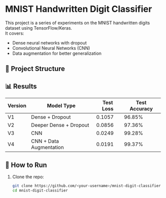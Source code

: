 # MNIST Handwritten Digit Classifier

This project is a series of experiments on the MNIST handwritten digits dataset using TensorFlow/Keras.  
It covers:
- Dense neural networks with dropout
- Convolutional Neural Networks (CNN)
- Data augmentation for better generalization

## 📂 Project Structure

## 📊 Results
| Version | Model Type                     | Test Loss | Test Accuracy |
|---------|---------------------------------|-----------|---------------|
| V1      | Dense + Dropout                 | 0.1057    | 96.85%        |
| V2      | Deeper Dense + Dropout          | 0.0856    | 97.36%        |
| V3      | CNN                             | 0.0249    | 99.28%        |
| V4      | CNN + Data Augmentation         | 0.0191    | 99.37%        |

## 🚀 How to Run
1. Clone the repo:
   ```bash
   git clone https://github.com/<your-username>/mnist-digit-classifier.git
   cd mnist-digit-classifier
